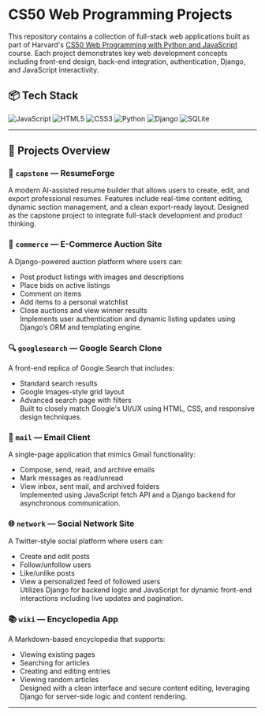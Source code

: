 ﻿# CS50 Web Programming Projects

This repository contains a collection of full-stack web applications built as part of Harvard's [CS50 Web Programming with Python and JavaScript](https://cs50.harvard.edu/web/) course. Each project demonstrates key web development concepts including front-end design, back-end integration, authentication, Django, and JavaScript interactivity.

## 📦 Tech Stack

![JavaScript](https://img.shields.io/badge/javascript-%23323330.svg?style=for-the-badge&logo=javascript&logoColor=%23F7DF1E) ![HTML5](https://img.shields.io/badge/html5-%23E34F26.svg?style=for-the-badge&logo=html5&logoColor=white) ![CSS3](https://img.shields.io/badge/css3-%231572B6.svg?style=for-the-badge&logo=css3&logoColor=white) ![Python](https://img.shields.io/badge/python-3670A0?style=for-the-badge&logo=python&logoColor=ffdd54) ![Django](https://img.shields.io/badge/django-%23092E20.svg?style=for-the-badge&logo=django&logoColor=white) ![SQLite](https://img.shields.io/badge/sqlite-%2307405e.svg?style=for-the-badge&logo=sqlite&logoColor=white)

---

## 🔧 Projects Overview

### 📄 `capstone` — **ResumeForge**
A modern AI-assisted resume builder that allows users to create, edit, and export professional resumes. Features include real-time content editing, dynamic section management, and a clean export-ready layout. Designed as the capstone project to integrate full-stack development and product thinking.

### 🛒 `commerce` — **E-Commerce Auction Site**
A Django-powered auction platform where users can:
- Post product listings with images and descriptions
- Place bids on active listings
- Comment on items
- Add items to a personal watchlist
- Close auctions and view winner results  
Implements user authentication and dynamic listing updates using Django’s ORM and templating engine.

### 🔍 `googlesearch` — **Google Search Clone**
A front-end replica of Google Search that includes:
- Standard search results
- Google Images-style grid layout
- Advanced search page with filters  
Built to closely match Google's UI/UX using HTML, CSS, and responsive design techniques.

### 📧 `mail` — **Email Client**
A single-page application that mimics Gmail functionality:
- Compose, send, read, and archive emails
- Mark messages as read/unread
- View inbox, sent mail, and archived folders  
Implemented using JavaScript fetch API and a Django backend for asynchronous communication.

### 🌐 `network` — **Social Network Site**
A Twitter-style social platform where users can:
- Create and edit posts
- Follow/unfollow users
- Like/unlike posts
- View a personalized feed of followed users  
Utilizes Django for backend logic and JavaScript for dynamic front-end interactions including live updates and pagination.

### 📚 `wiki` — **Encyclopedia App**
A Markdown-based encyclopedia that supports:
- Viewing existing pages
- Searching for articles
- Creating and editing entries
- Viewing random articles  
Designed with a clean interface and secure content editing, leveraging Django for server-side logic and content rendering.

---


